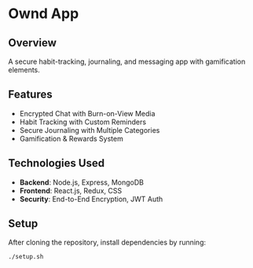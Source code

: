 # Ownd App

## Overview
A secure habit-tracking, journaling, and messaging app with gamification elements.

## Features
- Encrypted Chat with Burn-on-View Media
- Habit Tracking with Custom Reminders
- Secure Journaling with Multiple Categories
- Gamification & Rewards System

## Technologies Used
- **Backend**: Node.js, Express, MongoDB
- **Frontend**: React.js, Redux, CSS
- **Security**: End-to-End Encryption, JWT Auth

## Setup
After cloning the repository, install dependencies by running:

```bash
./setup.sh
```

